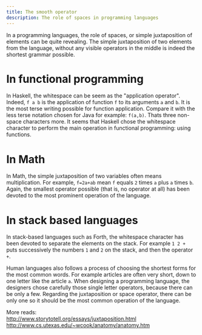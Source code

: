```yaml
---
title: The smooth operator 
description: The role of spaces in programming languages
---
```


In a programming languages, the role of spaces, or simple juxtaposition of elements can be quite revealing.
The simple juxtaposition of two elements from the language, without any visible operators in the middle is indeed the shortest grammar possible.

In functional programming
=========================

In Haskell, the whitespace can be seem as the "application operator".
Indeed, `f a b` is the application of function `f` to its arguments `a` and `b`.
It is the most terse writing possible for function application.
Compare it with the less terse notation chosen for Java for example: `f(a,b)`. Thats three non-space characters more.
It seems that Haskell chose the whitespace character to perform the main operation in functional programming: using functions.
 
In Math
=======

In Math, the simple juxtaposition of two variables often means multiplication.
For example, `f=2a+ab` mean `f` equals `2` times `a` plus `a` times `b`.
Again, the smallest operator possible (that is, no operator at all) has been devoted to the most prominent operation of the language.
 
In stack based languages
========================

In stack-based languages such as Forth, the whitespace character has been devoted to separate the elements on the stack.
For example `1 2 +` puts successively the numbers `1` and `2` on the stack, and then the operator `+`.

Human languages also follows a process of choosing the shortest forms for the most common words.
For example articles are often very short, down to one letter like the article `a`.
When designing a programming language, the designers chose carefully those single letter operators, because there can be only a few.
Regarding the juxtaposition or space operator, there can be only one so it should be the most common operation of the language.


More reads:    
http://www.storytotell.org/essays/juxtaposition.html    
http://www.cs.utexas.edu/~wcook/anatomy/anatomy.htm    
